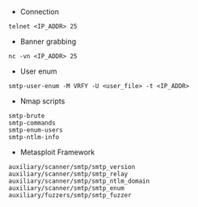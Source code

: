 - Connection

```shell
telnet <IP_ADDR> 25
```

- Banner grabbing

```shell
nc -vn <IP_ADDR> 25
```

- User enum

```shell
smtp-user-enum -M VRFY -U <user_file> -t <IP_ADDR>
```

- Nmap scripts

```shell
smtp-brute
smtp-commands
smtp-enum-users
smtp-ntlm-info
```

- Metasploit Framework

```shell
auxiliary/scanner/smtp/smtp_version
auxiliary/scanner/smtp/smtp_relay
auxiliary/scanner/smtp/smtp_ntlm_domain
auxiliary/scanner/smtp/smtp_enum
auxiliary/fuzzers/smtp/smtp_fuzzer
```
